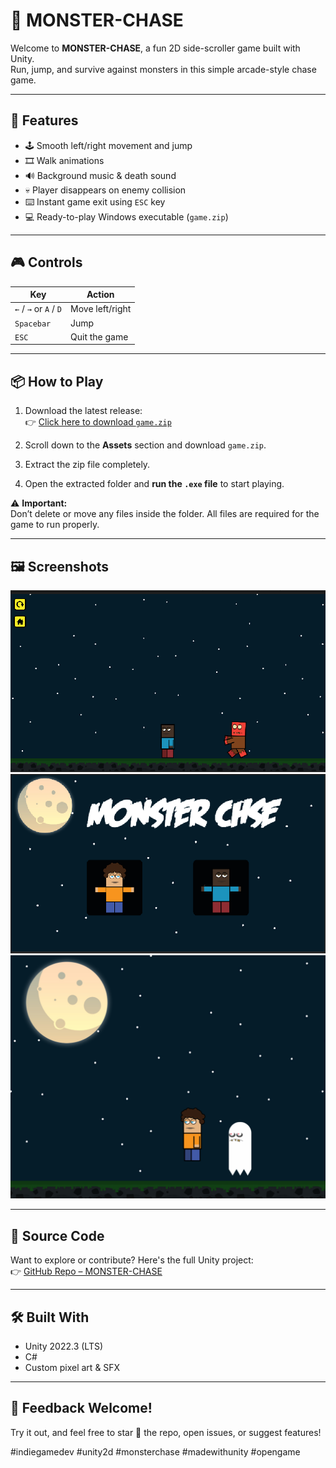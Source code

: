 # 👾 MONSTER-CHASE

Welcome to **MONSTER-CHASE**, a fun 2D side-scroller game built with Unity.  
Run, jump, and survive against monsters in this simple arcade-style chase game.

---

## 🚀 Features

- 🕹️ Smooth left/right movement and jump
- 🎞️ Walk animations
- 🔊 Background music & death sound
- 💀 Player disappears on enemy collision
- ⌨️ Instant game exit using `ESC` key
- 💻 Ready-to-play Windows executable (`game.zip`)

---

## 🎮 Controls

| Key         | Action              |
|-------------|---------------------|
| `←` / `→` or `A` / `D` | Move left/right     |
| `Spacebar`  | Jump                |
| `ESC`       | Quit the game       |

---

## 📦 How to Play

1. Download the latest release:  
   👉 [Click here to download `game.zip`](https://github.com/Aaravjaii/MONSTER-CHASE/releases/tag/v1.0.0)

2. Scroll down to the **Assets** section and download `game.zip`.

3. Extract the zip file completely.

4. Open the extracted folder and **run the `.exe` file** to start playing.

⚠️ **Important:**  
Don’t delete or move any files inside the folder. All files are required for the game to run properly.

---

## 🖼️ Screenshots
![Screenshot](Assets/images/Screenshot%202025-07-10%20101228.png)
![Screenshot](Assets/images/Screenshot%202025-07-10%20101903.png)
![Screenshot](Assets/images/Screenshot%202025-07-10%20104436.png)

---

## 🧩 Source Code

Want to explore or contribute? Here's the full Unity project:  
👉 [GitHub Repo – MONSTER-CHASE](https://github.com/Aaravjaii/MONSTER-CHASE)

---

## 🛠️ Built With

- Unity 2022.3 (LTS)
- C#
- Custom pixel art & SFX

---

## 📣 Feedback Welcome!

Try it out, and feel free to star 🌟 the repo, open issues, or suggest features!

#indiegamedev #unity2d #monsterchase #madewithunity #opengame
